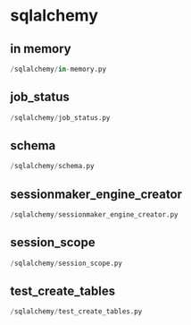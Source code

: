 # sqlalchemy

## in memory
```python
/sqlalchemy/in-memory.py
```


## job_status
```python
/sqlalchemy/job_status.py
```


## schema
```python
/sqlalchemy/schema.py
```


## sessionmaker_engine_creator
```python
/sqlalchemy/sessionmaker_engine_creator.py
```


## session_scope
```python
/sqlalchemy/session_scope.py
```


## test_create_tables
```python
/sqlalchemy/test_create_tables.py
```


